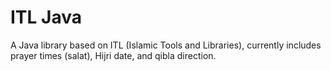 ITL Java
===========

A Java library based on ITL (Islamic Tools and Libraries), currently includes prayer times (salat), Hijri date, and qibla direction.
